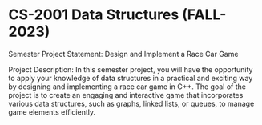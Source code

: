 # CS-2001 Data Structures (FALL-2023)
Semester Project Statement: Design and Implement a Race Car Game

Project Description:
In this semester project, you will have the opportunity to apply your knowledge of data structures in a practical and exciting way by designing and implementing a race car game in C++. The goal of the project is to create an engaging and interactive game that incorporates various data structures, such as graphs, linked lists, or
queues, to manage game elements efficiently.
